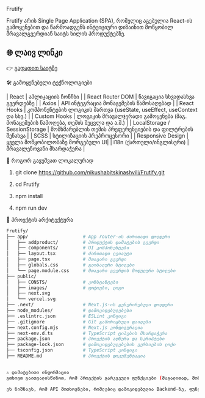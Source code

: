  Frutify

 Frutify არის Single Page Application (SPA), რომელიც აგებულია React-ის გამოყენებით და წარმოადგენს ინტუიციური დიზაინით მოწყობილ მრავალგვერდიან საიტს ხილის პროდუქტებზე.


 

 ## 🌐 ლაივ ლინკი
👉 [გადადით საიტზე](https://resplendent-selkie-6d67ce.netlify.app/)

🛠 გამოყენებული ტექნოლოგიები

| React | აპლიკაციის ჩონჩხი |
| React Router DOM | ნავიგაცია სხვადასხვა გვერდებზე |
| Axios | API ინტეგრაცია მონაცემების წამოსაღებად |
| React Hooks | კომპონენტების ლოგიკის მართვა (useState, useEffect, useContext და სხვ.) |
| Custom Hooks | ლოგიკის მრავალჯერადი გამოყენება (მაგ. მონაცემების წამოღება, თემის შეცვლა და ა.შ.) |
| LocalStorage / SessionStorage | მომხმარებლის თემის პრეფერენციების და ფილტრების შენახვა |
| SCSS | სტილიზაციის პრეპროცესორი |
| Responsive Design | ყველა მოწყობილობაზე მორგებული UI|
| i18n (ქართული/ინგლისური) | მრავალენოვანი მხარდაჭერა |



🚀 როგორ გავუშვათ ლოკალურად

1. git clone https://github.com/nikushabitskinashvili/Frutify.git

2. cd Frutify

3. npm install

4. npm run dev


 📂 პროექტის არქიტექტურა

```bash
Frutify/
├── app/                    # App router-ის ძირითადი ფოლდერი
│   ├── addproduct/         # პროდუქტის დამატების გვერდი
│   ├── components/         # UI კომპონენტები
│   ├── layout.tsx          # ძირითადი ლეიაუტი
│   ├── page.tsx            # მთავარი გვერდი
│   ├── globals.css         # გლობალური სტილები
│   └── page.module.css     # მთავარი გვერდის მოდულური სტილები
├── public/
│   ├── CONSTS/             # კონსტანტები
│   ├── images/             # ფოტოები, ლოგო
│   ├── next.svg
│   └── vercel.svg
├── .next/                  # Next.js-ის გენერირებული ფოლდერი
├── node_modules/           # დამოკიდებულებები
├── .eslintrc.json          # ESLint კონფიგი
├── .gitignore              # Git გამორიცხული ფაილები
├── next.config.mjs         # Next.js კონფიგურაცია
├── next-env.d.ts           # TypeScript ტიპების მხარდაჭერა
├── package.json            # პროექტის აღწერა და სკრიპტები
├── package-lock.json       # დამოკიდებულებების ვერსიების ლოქი
├── tsconfig.json           # TypeScript კონფიგი
├── README.md               # პროექტის დოკუმენტაცია


⚠️ დამატებითი ინფორმაცია
გთხოვთ გაითვალისწინოთ, რომ პროექტის გარკვეული ფუნქციები (მაგალითად, მონაცემების დამატება ან წაშლა) ამჟამად სრულად არ მუშაობს, რადგან Frontend ნაწილი დაკავშირებულია ლოკალურ Backend სერვერთან, რომელიც ამ ეტაპზე არ არის ჰოსტინგზე ატვირთული.

ეს ნიშნავს, რომ API მოთხოვნები, რომლებიც დამოკიდებულია Backend-ზე, ფუნქციონირებს მხოლოდ მაშინ, როცა Backend გაშვებულია ლოკალურად თქვენს კომპიუტერზე.

